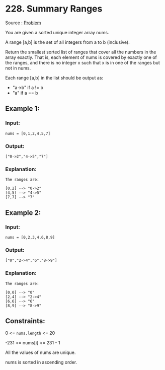 # 228. Summary Ranges

Source : [Problem](https://leetcode.com/problems/summary-ranges)

You are given a sorted unique integer array nums.

A range [a,b] is the set of all integers from a to b (inclusive).

Return the smallest sorted list of ranges that cover all the numbers in the array exactly. That is, each element of nums is covered by exactly one of the ranges, and there is no integer x such that x is in one of the ranges but not in nums.

Each range [a,b] in the list should be output as:

- "a->b" if a != b
- "a" if a == b

## Example 1:

### Input:

    nums = [0,1,2,4,5,7]

### Output:

    ["0->2","4->5","7"]

### Explanation:

    The ranges are:

    [0,2] --> "0->2"
    [4,5] --> "4->5"
    [7,7] --> "7"

## Example 2:

### Input:

    nums = [0,2,3,4,6,8,9]

### Output:

    ["0","2->4","6","8->9"]

### Explanation:

    The ranges are:

    [0,0] --> "0"
    [2,4] --> "2->4"
    [6,6] --> "6"
    [8,9] --> "8->9"

## Constraints:

0 <= `nums.length` <= 20

-231 <= nums[i] <= 231 - 1

All the values of nums are unique.

nums is sorted in ascending order.
